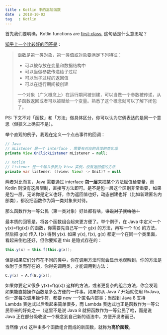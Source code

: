 ```yaml
---
title : Kotlin 中的高阶函数
date  : 2018-10-02
tag   : Kotlin
---
```


首先我们要明确，Kotlin functions are [first-class](https://en.wikipedia.org/wiki/First-class_function), 这句话是什么意思呢？

[知乎上一个比较好的回答是](https://www.zhihu.com/question/19959217/answer/13482599)：

> 函数是第一类对象，第一类值或对象要满足下列特征：
>
> - 可以被存放在变量和数据结构中
> - 可以当做参数传递给子过程
> - 可以当子过程的返回值
> - 可以在运行期间被创建
>
> 一个对象（广义概念上）在运行期间被创建，可以当做一个参数被传递，从子函数返回或者可以被赋给一个变量。熟悉了这个概念就可以了解下闭包了。

PS: 下文不对「函数」和「方法」做具体区分，你可以认为它俩表达的是同一个意思（但狭义上确实不是）。

举个直观的例子，我现在定义一个点击事件的回调：

```Java
// Java
// mListener 是一个 interface ，需要有对应的具体的类实现
private View.OnClickListener mListener = null;

// Kotlin
// listener 是一个输入参数为 View 实例，没有返回值的方法
private var listener: ((view: View) -> Unit)? = null
```

两者对比而言，Java 需要通过 interface **包一层**来把某个方法赋值给变量，而 Kotlin 则没有这层限制，直接写方法即可。是不是包一层这个区别非常重要，如果是包一层，无论你是定义也好，作为返回值也好，动态创建也好（比如新建匿名内部类），都没把函数作为第一类对象来对待。

那么函数作为一等公民（第一类对象）好处都有啥，~~谁说对了就给他！~~

最本质的回答是，将各个函数组合起来更方便了。举个例子，在 Java 中定义一个 y(x)=f(g(x)) 的函数，你需要先自己写一个 g(x) 的方法，再写一个 f(x) 的方法，然后把 g(x) 传入 f(x) 得到 y(x). 如果 y(x), f(x), g(x) 都定一个在同一个类里面，看起来倒也还好，但你要知道 this 是隐式存在的：

```Java
this.y(x) = this.f(this.g(x));
```

但是如果它们分布在不同的类中，你在调用方法时就会显示地观察到，你的方法是依附于类而存在的，你得先调用类，才能调用到方法：

```Java
C.y(x) = A.f(B.g(x));
```

如果你要定义很多 y(x)=f(g(x)) 这样的方法，或者更复杂的组合方法，你会发现如果能直接操作函数是多么方便的一件事。如果你从 Java 7 开始就使用 RxJava, 你一定每次调用操作符，都要 new 一个匿名内部类；当然到 Java 8 支持 Lambda 表达式以后看起来简单很多，而 Lambda 表达式也正是函数作为一等公民带来的好处之一（这里不是说 Java 8 就把函数作为一等公民了哈，而是说 Java 正在部分吸收这一个概念到自己新的语法中，方便开发者而已。

当然像 y(x) 这种由多个函数组合而成的新函数，就称为**高阶函数**。
